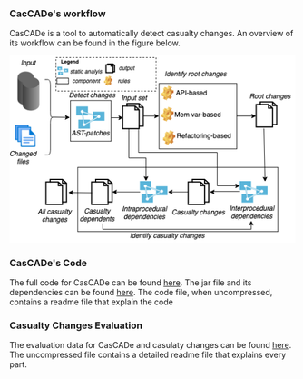 ### CacCADe's workflow 

CasCADe is a tool to automatically detect casualty changes. An overview of its workflow can be found in the figure below. 

<img src="approach.png"> 


### CasCADe's Code

The full code for CasCADe can be found [here](https://github.com/anonymouscascade/cascade.github.io/raw/gh-pages/Code.zip). The jar file and its dependencies can be found [here](https://github.com/anonymouscascade/cascade.github.io/raw/gh-pages/target.zip). The code file, when uncompressed, contains a readme file that explain the code 

### Casualty Changes Evaluation 

The evaluation data for CasCADe and casulaty changes can be found [here](https://github.com/anonymouscascade/cascade.github.io/raw/gh-pages/EvaluationData.zip). The uncompressed file contains a detailed readme file that explains every part. 
